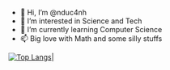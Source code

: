 - 👋 Hi, I’m @nduc4nh
- 👀 I’m interested in Science and Tech
- 🌱 I’m currently learning Computer Science
- 📫 Big love with Math and some silly stuffs

[![Top Langs](https://github-readme-stats.vercel.app/api/top-langs/?username=nduc4nh&layout=compact&theme=dracula)](https://github.com/anuraghazra/github-readme-stats)|
<!---
nduc4nh/nduc4nh is a ✨ special ✨ repository because its `README.md` (this file) appears on your GitHub profile.
You can click the Preview link to take a look at your changes.
--->
